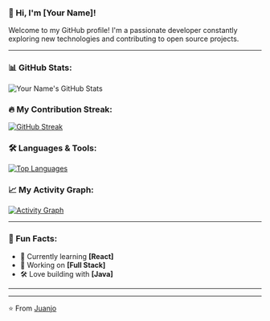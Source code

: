 ### 👋 Hi, I'm [Your Name]!

Welcome to my GitHub profile! I'm a passionate developer constantly exploring new technologies and contributing to open source projects.

---

### 📊 GitHub Stats:
![Your Name's GitHub Stats](https://github-readme-stats.vercel.app/api?username=JuanjoRC8&show_icons=true&theme=radical)

### 🔥 My Contribution Streak:
[![GitHub Streak](https://streak-stats.demolab.com/?user=JuanjoRC8&theme=radical)](https://git.io/streak-stats)

### 🛠️ Languages & Tools:
[![Top Languages](https://github-readme-stats.vercel.app/api/top-langs/?username=JuanjoRC8&layout=compact&theme=radical)](https://github.com/anuraghazra/github-readme-stats)

### 📈 My Activity Graph:
[![Activity Graph](https://github-readme-activity-graph.vercel.app/graph?username=JuanjoRC8&theme=radical)](https://github.com/Ashutosh00710/github-readme-activity-graph)

---

### 🌟 Fun Facts:
- 🎯 Currently learning **[React]**
- 🌱 Working on **[Full Stack]**
- 🛠️ Love building with **[Java]**

---


---

⭐️ From [Juanjo](https://github.com/JuanjoRC8)
